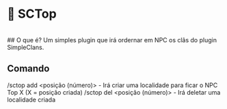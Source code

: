 # 🔰 SCTop
<br>
## O que é?
Um simples plugin que irá ordernar em NPC os
clãs do plugin SimpleClans.

## Comando
/sctop add <posição (número)> - Irá criar uma localidade para ficar o NPC Top X (X = posição criada)
/sctop del <posição (número)> - Irá deletar uma localidade criada
